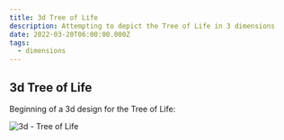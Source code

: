 ```yaml
---
title: 3d Tree of Life
description: Attempting to depict the Tree of Life in 3 dimensions
date: 2022-03-20T06:00:00.000Z
tags:
  - dimensions
---
```


## 3d Tree of Life

Beginning of a 3d design for the Tree of Life:

![3d - Tree of Life](/posts/img/tol/fn-pillar.png)

